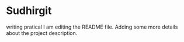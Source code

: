 # Sudhirgit
writing pratical
I am editing the README file. Adding some more details about the project description.
